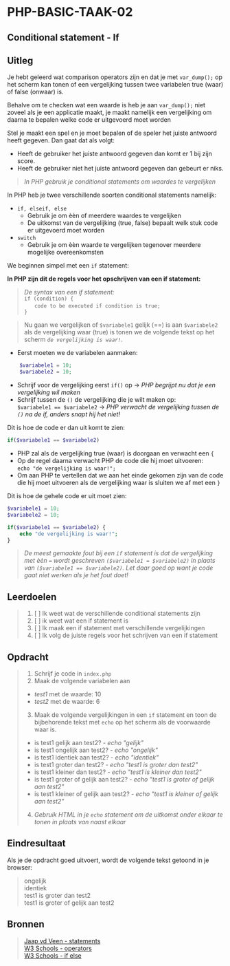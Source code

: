 # PHP-BASIC-TAAK-02
## Conditional statement - If
## Uitleg
Je hebt geleerd wat comparison operators zijn en dat je met `var_dump();` op het scherm kan tonen of een vergelijking tussen twee variabelen true (waar) of false (onwaar) is.
>
Behalve om te checken wat een waarde is heb je aan `var_dump();` niet zoveel als je een applicatie maakt, je maakt namelijk een vergelijking om daarna te bepalen welke code er uitgevoerd moet worden
>
Stel je maakt een spel en je moet bepalen of de speler het juiste antwoord heeft gegeven. Dan gaat dat als volgt:  
* Heeft de gebruiker het juiste antwoord gegeven dan komt er 1 bij zijn score.
* Heeft de gebruiker niet het juiste antwoord gegeven dan gebeurt er niks.
>
>_In PHP gebruik je conditional statements om waardes te vergelijken_  
>
In PHP heb je twee verschillende soorten conditional statements namelijk:
* `if, elseif, else`  
  * Gebruik je om èèn of meerdere waardes te vergelijken 
  * De uitkomst van de vergelijking (true, false) bepaalt welk stuk code er uitgevoerd moet worden
* `switch`  
  * Gebruik je om èèn waarde te vergelijken tegenover meerdere mogelijke overeenkomsten

We beginnen simpel met een `if` statement:   

**In PHP zijn dit de regels voor het opschrijven van een if statement:** 
>_De syntax van een if statement:_  
>`if (condition) {`  
>&nbsp;&nbsp;&nbsp;&nbsp;&nbsp;&nbsp;`code to be executed if condition is true;`  
>`}`
 
>Nu gaan we vergelijken of `$variabele1` gelijk (==) is aan `$variabele2` als de vergelijking waar (true) is tonen we de volgende tekst op het scherm _`de vergelijking is waar!`_.
* Eerst moeten we de variabelen aanmaken:
```php
    $variabele1 = 10;
    $variabele2 = 10;
``` 
* Schrijf voor de vergelijking eerst `if()` op -> _PHP begrijpt nu dat je een vergelijking wil maken_
* Schrijf tussen de `()` de vergelijking die je wilt maken op:  
`$variabele1 == $variabele2` -> _PHP verwacht de vergelijking tussen de `()` na de if, anders snapt hij het niet!_  
>
Dit is hoe de code er dan uit komt te zien:
```php
if($variabele1 == $variabele2)
```
* PHP zal als de vergelijking true (waar) is doorgaan en verwacht een `{`
* Op de regel daarna verwacht PHP de code die hij moet uitvoeren:  
`echo "de vergelijking is waar!";`
* Om aan PHP te vertellen dat we aan het einde gekomen zijn van de code die hij moet uitvoeren als de vergelijking waar is sluiten we af met een `}`  
>
Dit is hoe de gehele code er uit moet zien:
```php
$variabele1 = 10;
$variabele2 = 10;

if($variabele1 == $variabele2) {
    echo "de vergelijking is waar!";
}
```
>_De meest gemaakte fout bij een `if` statement is dat de vergelijking met èèn `=` wordt geschreven `($variabele1 = $variabele2)` in plaats van `($variabele1 == $variabele2)`. Let daar goed op want je code gaat niet werken als je het fout doet!_
>
## Leerdoelen
>1. [ ] Ik weet wat de verschillende conditional statements zijn
>2. [ ] ik weet wat een if statement is
>3. [ ] Ik maak een if statement met verschillende vergelijkingen
>4. [ ] Ik volg de juiste regels voor het schrijven van een if statement

## Opdracht

>1. Schrijf je code in `index.php`
>2. Maak de volgende variabelen aan  
>* _test1_ met de waarde: 10
>* _test2_ met de waarde: 6
>3. Maak de volgende vergelijkingen in een `if` statement en toon de bijbehorende tekst met `echo` op het scherm als de voorwaarde waar is.
>* is test1 gelijk aan test2?  - _echo "gelijk"_
>* is test1 ongelijk aan test2? - _echo "ongelijk"_
>* is test1 identiek aan test2? - _echo "identiek"_
>* is test1 groter dan test2? - _echo "test1 is groter dan test2"_
>* is test1 kleiner dan test2? - _echo "test1 is kleiner dan test2"_
>* is test1 groter of gelijk aan test2? - _echo "test1 is groter of gelijk aan test2"_
>* is test1 kleiner of gelijk aan test2? - _echo "test1 is kleiner of gelijk aan test2"_
>4. _Gebruik HTML in je `echo` statement om de uitkomst onder elkaar te tonen in plaats van naast elkaar_


## Eindresultaat
Als je de opdracht goed uitvoert, wordt de volgende tekst getoond in je browser: 
>ongelijk  
>identiek  
>test1 is groter dan test2  
>test1 is groter of gelijk aan test2  

## Bronnen
>[Jaap vd Veen - statements](https://phpbasis.jaapvdveen.nl/basiscursus-php/les-2-inleiding-statements/)  
>[W3 Schools - operators](https://www.w3schools.com/php/php_operators.asp)  
>[W3 Schools - if else](https://www.w3schools.com/php/php_if_else.asp)


<!--- ------------ DIT COMMENTAAR LATEN STAAN AUB ------------
------------------ ------------------------------ ------------
------------------ eagle ref:74665567
------------------ ------------------------------ ------------
------------------ DIT COMMENTAAR LATEN STAAN AUB -------- -->